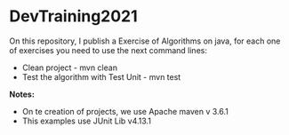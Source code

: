 # DevTraining2021

On this repository, I publish a Exercise of Algorithms on java, for each one of exercises you need to use the next
command lines:

* Clean project - mvn clean
* Test the algorithm with Test Unit - mvn test

**Notes:**

* On te creation of projects, we use Apache maven v 3.6.1 
* This examples use JUnit Lib  v4.13.1

